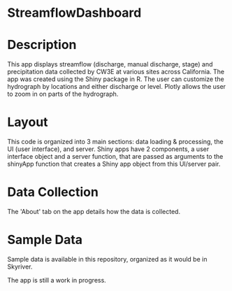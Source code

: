 # StreamflowDashboard

# Description
This app displays streamflow (discharge, manual discharge, stage) and precipitation data collected by CW3E at various sites across California. 
The app was created using the Shiny package in R. 
The user can customize the hydrograph by locations and either discharge or level. Plotly allows the user to zoom in on parts of the hydrograph.

# Layout
This code is organized into 3 main sections: data loading & processing, the UI (user interface), and server. Shiny apps have 2 components, a user interface object and a server function, that are passed as arguments to the shinyApp function that creates a Shiny app object from this UI/server pair. 

# Data Collection
The 'About' tab on the app details how the data is collected. 

# Sample Data
Sample data is available in this repository, organized as it would be in Skyriver. 

The app is still a work in progress. 
